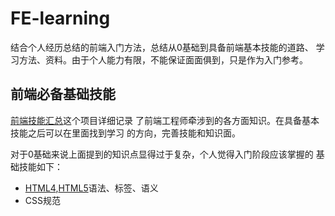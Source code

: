 # FE-learning

结合个人经历总结的前端入门方法，总结从0基础到具备前端基本技能的道路、
学习方法、资料。由于个人能力有限，不能保证面面俱到，只是作为入门参考。

## 前端必备基础技能

[前端技能汇总](https://github.com/JacksonTian/fks)这个项目详细记录
了前端工程师牵涉到的各方面知识。在具备基本技能之后可以在里面找到学习
的方向，完善技能和知识面。

对于0基础来说上面提到的知识点显得过于复杂，个人觉得入门阶段应该掌握的
基础技能如下：

- [HTML4](http://www.w3.org/TR/html401/cover.html#minitoc),[HTML5](http://www.w3.org/TR/html5/#contents)语法、标签、语义
- CSS规范
